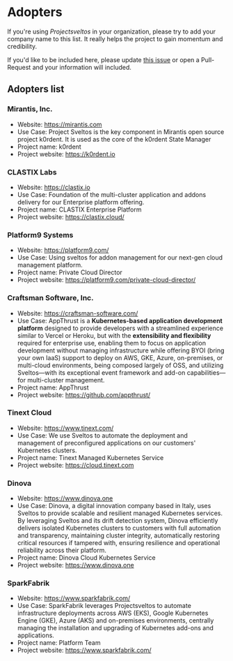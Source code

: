 # Adopters

If you're using _Projectsveltos_ in your organization, please try to add your company name to this list.
It really helps the project to gain momentum and credibility.

If you'd like to be included here, please update [this issue](https://github.com/projectsveltos/adopters/issues/1) or open a Pull-Request and your information will included.

## Adopters list

### Mirantis, Inc.

- Website: https://mirantis.com
- Use Case: Project Sveltos is the key component in Mirantis open source project k0rdent. It is used as the core of the k0rdent State Manager
- Project name: k0rdent
- Project website: https://k0rdent.io

### CLASTIX Labs

- Website: https://clastix.io
- Use Case: Foundation of the multi-cluster application and addons delivery for our Enterprise platform offering.
- Project name: CLASTIX Enterprise Platform
- Project website: https://clastix.cloud/

### Platform9 Systems

- Website: https://platform9.com/
- Use Case: Using sveltos for addon management for our next-gen cloud management platform.
- Project name: Private Cloud Director
- Project website: https://platform9.com/private-cloud-director/

### Craftsman Software, Inc.

- Website: <https://craftsman-software.com/>
- Use Case: AppThrust is a **Kubernetes-based application development platform** designed to provide developers with a streamlined experience similar to Vercel or Heroku, but with the **extensibility and flexibility** required for enterprise use, enabling them to focus on application development without managing infrastructure while offering BYOI (bring your own IaaS) support to deploy on AWS, GKE, Azure, on-premises, or multi-cloud environments, being composed largely of OSS, and utilizing Sveltos—with its exceptional event framework and add-on capabilities—for multi-cluster management.
- Project name: AppThrust
- Project website: <https://github.com/appthrust/>

### Tinext Cloud

- Website: https://www.tinext.com/
- Use Case: We use Sveltos to automate the deployment and management of preconfigured applications on our customers' Kubernetes clusters.
- Project name: Tinext Managed Kubernetes Service
- Project website: https://cloud.tinext.com

### Dinova

- Website: https://www.dinova.one
- Use Case: Dinova, a digital innovation company based in Italy, uses Sveltos to provide scalable and resilient managed Kubernetes services. By leveraging Sveltos and its drift detection system, Dinova efficiently delivers isolated Kubernetes clusters to customers with full automation and transparency, maintaining cluster integrity, automatically restoring critical resources if tampered with, ensuring resilience and operational reliability across their platform.
- Project name: Dinova Cloud Kubernetes Service
- Project website: https://www.dinova.one

### SparkFabrik

- Website: https://www.sparkfabrik.com/
- Use Case: SparkFabrik leverages Projectsveltos to automate infrastructure deployments across AWS (EKS), Google Kubernetes Engine (GKE), Azure (AKS) and on-premises environments, centrally managing the installation and upgrading of Kubernetes add-ons and applications.
- Project name: Platform Team
- Project website: https://www.sparkfabrik.com/
